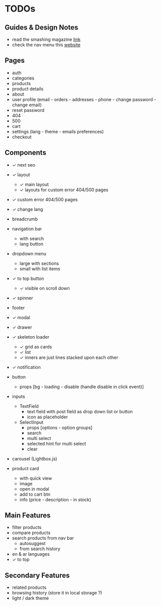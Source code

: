 # TODOs

## Guides & Design Notes

- read the smashing magazine [link](https://www.smashingmagazine.com/2020/11/best-practices-ecommerce-ui-design/)
- check the nav menu this [website](https://webflow.com/ecommerce-ui-kit-prospero)

## Pages

- auth
- categories
- products
- product details
- about
- user profile (email - orders - addresses - phone - change password - change email)
- reset password
- 404
- 500
- cart
- settings (lang - theme - emails preferences)
- checkout

## Components

- ✓ next seo

- ✓ layout
	- ✓ main layout
	- ✓ layouts for custom error 404/500 pages 

- ✓ custom error 404/500 pages

- ✓ change lang

- breadcrumb

- navigation bar
	- with search
	- lang button
	
- dropdown menu
  - large with sections
  - small with list items

- ✓ to top button
	- ✓ visible on scroll down

- ✓ spinner

- footer

- ✓ modal
- ✓ drawer

- ✓ skeleton loader
	- ✓ grid as cards
	- ✓ list
	- ✓ inners are just lines stacked upon each other
	
- ✓ notification

- button
  - props [bg - loading - disable (handle disable in click event)]
	
- inputs
  - TextField
    - text field with post field as drop down list or button
    - icon as placeholder
  - SelectInput
    - props [options - option groups]
    - search
    - multi select
    - selected hint for multi select
    - clear
		
- carousel (Lightbox.js)

- product card
  - with quick view
  - image
  - open in modal
  - add to cart btn
  - info (price - description - in stock)

## Main Features

- filter products
- compare products
- search products from nav bar
	- autosuggest
	- from search history
- en & ar languages
- ✓ to top

## Secondary Features

- related products
- browsing history (store it in local storage ?)
- light / dark theme
